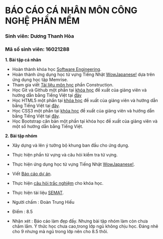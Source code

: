 # BÁO CÁO CÁ NHÂN MÔN CÔNG NGHỆ PHẦN MỀM

### Sinh viên: Dương Thanh Hòa

### Mã số sinh viên: 16021288

**1. Bài tập cá nhân**
  + Hoàn thành khóa học [Software Engineering](https://courses.edx.org/courses/course-v1:UBCx+SoftEng1x+1T2018/course/).
  + Hoàn thành ứng dụng học từ vựng Tiếng Nhật [WowJapanese!](https://github.com/hoadt98/INT2208-2-2018/tree/master/DuongThanhHoa/Assignment%20Week%206) dựa trên ứng dụng học tập Memrise.
  + Tham gia viết [Tài liệu môn học](https://docs.google.com/document/d/1ZeJqF8DQVnt7jvckVnPp14eiHb8rsEVXdNw6jHuWMec/edit#heading=h.nzv2vaiffe4k) phần Construction.
  + Học Git và Github một phần tại [khóa học](https://classroom.udacity.com/courses/ud775) đề xuất của giảng viên và hướng dẫn bằng Tiếng Việt tại [đây](https://thachpham.com/tools/git-gioi-thieu-serie-git-co-ban.html) 
  + Học HTML5 một phần tại [khóa học](https://www.coursera.org/learn/html) đề xuất của giảng viên  và hướng dẫn bằng Tiếng Việt tại [đây](https://thachpham.com/series/html-co-ban). 
  + Học CSS3 một phần tại [khóa học](https://www.coursera.org/learn/introcss) đề xuất của giảng viên và hướng dẫn bằng Tiếng Việt tại [đây](https://thachpham.com/series/css-co-ban). 
  + Học Bootstrap căn bản một phần tại khóa học đề xuất của giảng viên và một số hướng dẫn bằng Tiếng Việt. 
  
**2. Bài tập nhóm**
  + Xây dựng và lên ý tưởng bộ khung ban đầu cho ứng dụng.
  + Thực hiện phần từ vựng và câu hỏi kiểm tra từ vựng.
  + Thực hiện ứng dụng học từ vựng Tiếng Nhật [WowJapanese!](https://github.com/truonganhhoang/INT2208-2-2018/tree/master/nhom-TrainingWeb).
  + Viết [Báo cáo dự án](https://drive.google.com/open?id=1GiTUaHDLzsQgJ__a02d9EzcgsQ7GNkjnNpHfBEne2wY).
  + Thực hiện [câu hỏi trắc nghiệm](https://docs.google.com/spreadsheets/d/1nYhXQ4Zyw5RZxdw37dMWKhO-TpJ7bJgl2-mVbd6kjq4/edit#gid=53497746) cho khóa học.
  + Thực hiện tài liệu [SEMAT](https://docs.google.com/spreadsheets/d/1morO_O0RKPnylfjxXBhJIBUIFtKugEdRLqVGfWTFDdg/edit?usp=drive_web).



+ Người chấm : Đoàn Trung Hiếu
+ Điểm : 8.5
+ Nhận xét : Báo cáo làm đẹp đấy. Nhưng bài tập nhóm làm còn chưa chăm lắm. Ý thức học chưa cao,trong lớp ngủ không chịu học. Đáng nhẽ cho 9 nhưng mà ngủ trong lớp nên cho 8.5 thôi.
